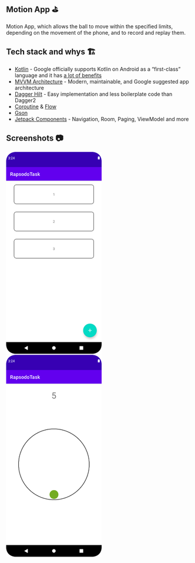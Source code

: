 ## Motion App ⛳
Motion App, which allows the ball to move within the specified limits, depending on the movement of the phone, and to record and replay them.

## Tech stack and whys 🏗
* [Kotlin](https://kotlinlang.org/) - Google officially supports Kotlin on Android as a “first-class” language and it has [a lot of benefits](https://developer.android.com/kotlin)
* [MVVM Architecture](https://developer.android.com/jetpack/guide) - Modern, maintainable, and Google suggested app architecture
* [Dagger Hilt](https://dagger.dev/hilt/) - Easy implementation and less boilerplate code than Dagger2
* [Coroutine](https://developer.android.com/kotlin/coroutines) & [Flow](https://developer.android.com/kotlin/flow)
* [Gson](https://github.com/google/gson)
* [Jetpack Components](https://developer.android.com/jetpack) - Navigation, Room, Paging, ViewModel and more

## Screenshots 📷
<img src="/arts/home-screen.png" width="260"> &emsp;<img src="/arts/motion-screen.png" width="260">